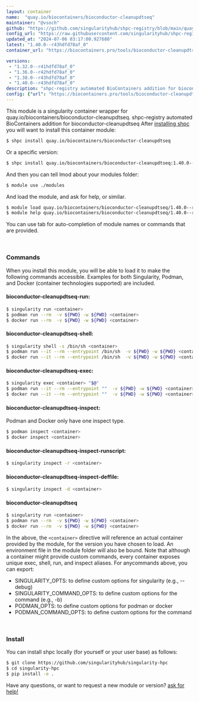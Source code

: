 ```yaml
---
layout: container
name:  "quay.io/biocontainers/bioconductor-cleanupdtseq"
maintainer: "@vsoch"
github: "https://github.com/singularityhub/shpc-registry/blob/main/quay.io/biocontainers/bioconductor-cleanupdtseq/container.yaml"
config_url: "https://raw.githubusercontent.com/singularityhub/shpc-registry/main/quay.io/biocontainers/bioconductor-cleanupdtseq/container.yaml"
updated_at: "2024-07-06 03:17:00.927680"
latest: "1.40.0--r43hdfd78af_0"
container_url: "https://biocontainers.pro/tools/bioconductor-cleanupdtseq"

versions:
 - "1.32.0--r41hdfd78af_0"
 - "1.36.0--r42hdfd78af_0"
 - "1.38.0--r43hdfd78af_0"
 - "1.40.0--r43hdfd78af_0"
description: "shpc-registry automated BioContainers addition for bioconductor-cleanupdtseq"
config: {"url": "https://biocontainers.pro/tools/bioconductor-cleanupdtseq", "maintainer": "@vsoch", "description": "shpc-registry automated BioContainers addition for bioconductor-cleanupdtseq", "latest": {"1.40.0--r43hdfd78af_0": "sha256:7ef3108e88d711e34a7d736d601e4784345ceb36d1a8dc07f269b34edb7e52c4"}, "tags": {"1.32.0--r41hdfd78af_0": "sha256:8591744f7f053f53dc7b21efa54f484f65ac3dbb4d6163cc563c34dea5e6d173", "1.36.0--r42hdfd78af_0": "sha256:141bbe66586cad3ebd47825f3af839f14c60d58f5fc74d058c978deef745c401", "1.38.0--r43hdfd78af_0": "sha256:224b3b7f6124218d83ac19386d1eff98c76c562aeb46580955eeb183d330d811", "1.40.0--r43hdfd78af_0": "sha256:7ef3108e88d711e34a7d736d601e4784345ceb36d1a8dc07f269b34edb7e52c4"}, "docker": "quay.io/biocontainers/bioconductor-cleanupdtseq"}
---
```


This module is a singularity container wrapper for quay.io/biocontainers/bioconductor-cleanupdtseq.
shpc-registry automated BioContainers addition for bioconductor-cleanupdtseq
After [installing shpc](#install) you will want to install this container module:


```bash
$ shpc install quay.io/biocontainers/bioconductor-cleanupdtseq
```

Or a specific version:

```bash
$ shpc install quay.io/biocontainers/bioconductor-cleanupdtseq:1.40.0--r43hdfd78af_0
```

And then you can tell lmod about your modules folder:

```bash
$ module use ./modules
```

And load the module, and ask for help, or similar.

```bash
$ module load quay.io/biocontainers/bioconductor-cleanupdtseq/1.40.0--r43hdfd78af_0
$ module help quay.io/biocontainers/bioconductor-cleanupdtseq/1.40.0--r43hdfd78af_0
```

You can use tab for auto-completion of module names or commands that are provided.

<br>

### Commands

When you install this module, you will be able to load it to make the following commands accessible.
Examples for both Singularity, Podman, and Docker (container technologies supported) are included.

#### bioconductor-cleanupdtseq-run:

```bash
$ singularity run <container>
$ podman run --rm  -v ${PWD} -w ${PWD} <container>
$ docker run --rm  -v ${PWD} -w ${PWD} <container>
```

#### bioconductor-cleanupdtseq-shell:

```bash
$ singularity shell -s /bin/sh <container>
$ podman run --it --rm --entrypoint /bin/sh  -v ${PWD} -w ${PWD} <container>
$ docker run --it --rm --entrypoint /bin/sh  -v ${PWD} -w ${PWD} <container>
```

#### bioconductor-cleanupdtseq-exec:

```bash
$ singularity exec <container> "$@"
$ podman run --it --rm --entrypoint ""  -v ${PWD} -w ${PWD} <container> "$@"
$ docker run --it --rm --entrypoint ""  -v ${PWD} -w ${PWD} <container> "$@"
```

#### bioconductor-cleanupdtseq-inspect:

Podman and Docker only have one inspect type.

```bash
$ podman inspect <container>
$ docker inspect <container>
```

#### bioconductor-cleanupdtseq-inspect-runscript:

```bash
$ singularity inspect -r <container>
```

#### bioconductor-cleanupdtseq-inspect-deffile:

```bash
$ singularity inspect -d <container>
```



#### bioconductor-cleanupdtseq

```bash
$ singularity run <container>
$ podman run --rm  -v ${PWD} -w ${PWD} <container>
$ docker run --rm  -v ${PWD} -w ${PWD} <container>
```


In the above, the `<container>` directive will reference an actual container provided
by the module, for the version you have chosen to load. An environment file in the
module folder will also be bound. Note that although a container
might provide custom commands, every container exposes unique exec, shell, run, and
inspect aliases. For anycommands above, you can export:

 - SINGULARITY_OPTS: to define custom options for singularity (e.g., --debug)
 - SINGULARITY_COMMAND_OPTS: to define custom options for the command (e.g., -b)
 - PODMAN_OPTS: to define custom options for podman or docker
 - PODMAN_COMMAND_OPTS: to define custom options for the command

<br>

### Install

You can install shpc locally (for yourself or your user base) as follows:

```bash
$ git clone https://github.com/singularityhub/singularity-hpc
$ cd singularity-hpc
$ pip install -e .
```

Have any questions, or want to request a new module or version? [ask for help!](https://github.com/singularityhub/singularity-hpc/issues)